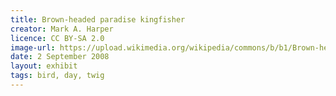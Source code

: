 ```yaml
---
title: Brown-headed paradise kingfisher
creator: Mark A. Harper
licence: CC BY-SA 2.0
image-url: https://upload.wikimedia.org/wikipedia/commons/b/b1/Brown-headed_Paradise-Kingfisher.jpg
date: 2 September 2008
layout: exhibit
tags: bird, day, twig
---
```

